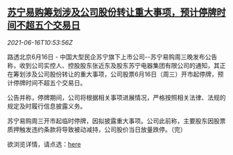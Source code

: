 <!--1623841262000-->
[苏宁易购筹划涉及公司股份转让重大事项，预计停牌时间不超五个交易日](https://cn.reuters.com/article/suning-stock-trading-suspension-0616-idCNKCS2DS12Y)
------

<div><i>2021-06-16T10:53:56Z</i></div><p>路透北京6月16日 - 中国大型民企苏宁旗下上市公司--苏宁易购周三晚发布公告称，收到公司实控人、控股股东张近东及股东苏宁电器集团有限公司的通知，其正在筹划涉及公司股份转让的重大事项，公司股票6月16日（周三）开市起停牌，预计停牌时间不超五个交易日。</p><p>公告并称，停牌期间，公司将根据相关事项进展情况，严格按照相关法律、法规的规定及时履行信息披露义务。</p><p>苏宁易购周三开市起临时停牌，因拟披露重大事项。公司此前称，主要股东因股票质押触发违约条款将导致被动减持，公司股价当日放量跌停。（完）</p><p>欲浏览详情，请点选：<a href="http://www.szse.cn/disclosure/listed/bulletinDetail/index.html?ae13ee45-327c-4899-86bf-82e22ea1a365">here</a></p>
